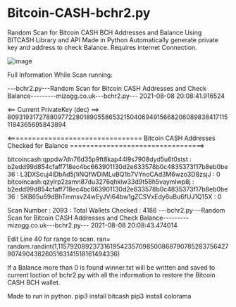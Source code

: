 # Bitcoin-CASH-bchr2.py
Random Scan for Bitcoin CASH BCH Addresses and Balance Using BITCASH Library and API Made in Python Automatically generate private key and address to check Balance. Requires internet Connection.

![image](https://user-images.githubusercontent.com/88630056/128643088-2ffbcd03-06c1-406d-973f-4c509345001d.png)

Full Information While Scan running:

---bchr2.py---Random Scan for Bitcoin CASH Addresses and Check Balance---------mizogg.co.uk---bchr2.py--- 2021-08-08 20:08:41.916524

<== Current PrivateKey (dec) ==> 80931931727880977228018905586532150406949156682060898384171151184365695843894

 <================================= Bitcoin CASH Addresses Checked for Balance =================================>

bitcoincash:qppdw7dn76d35p9ft8kap44l9s7908dyd5u6t0stst : b2edd99d854cfaff718ec4bc663901130d2e633578b0c4835373f17b8eb0be36 : L3DXScuj4iDbAd5j1iNQfWDiMLuBQ1b7VYnoCAd3M6wzo3D8zsjJ : 0
bitcoincash:qzylrp2zamn87du3276qhklw33d9t58h5vaymlwp8j : b2edd99d854cfaff718ec4bc663901130d2e633578b0c4835373f17b8eb0be36 : 5KB65u69dBhTmmsv24wEyJVi64bw1gZCSVxEdy6uBu6fUJ1Q15X : 0

Scan Number : 2093 : Total Wallets Checked : 4186
---bchr2.py---Random Scan for Bitcoin CASH Addresses and Check Balance---------mizogg.co.uk---bchr2.py--- 2021-08-08 20:08:43.474014

Edit Line 40 for range to scan.
ran= random.randint(1,115792089237316195423570985008687907852837564279074904382605163141518161494336)

If a Balance more than 0 is found winner.txt will be written and saved to current loction of bchr2.py with all the information to restore the Bitcoin CASH BCH wallet.

Made to run in python.
pip3 install bitcash
pip3 install colorama
